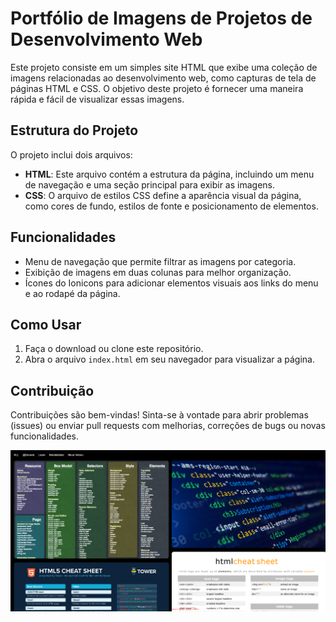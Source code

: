 # Portfólio de Imagens de Projetos de Desenvolvimento Web

Este projeto consiste em um simples site HTML que exibe uma coleção de imagens relacionadas ao desenvolvimento web, como capturas de tela de páginas HTML e CSS. O objetivo deste projeto é fornecer uma maneira rápida e fácil de visualizar essas imagens.

## Estrutura do Projeto

O projeto inclui dois arquivos:

- **HTML**: Este arquivo contém a estrutura da página, incluindo um menu de navegação e uma seção principal para exibir as imagens.
- **CSS**: O arquivo de estilos CSS define a aparência visual da página, como cores de fundo, estilos de fonte e posicionamento de elementos.

## Funcionalidades

- Menu de navegação que permite filtrar as imagens por categoria.
- Exibição de imagens em duas colunas para melhor organização.
- Ícones do Ionicons para adicionar elementos visuais aos links do menu e ao rodapé da página.

## Como Usar

1. Faça o download ou clone este repositório.
2. Abra o arquivo `index.html` em seu navegador para visualizar a página.

## Contribuição

Contribuições são bem-vindas! Sinta-se à vontade para abrir problemas (issues) ou enviar pull requests com melhorias, correções de bugs ou novas funcionalidades.

![Imagem de fundo](https://github.com/TbrunoK/projetopinterest/blob/main/assets/Finished.png?raw=true)
